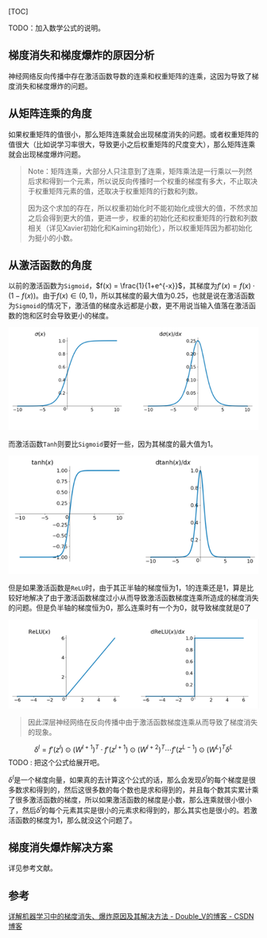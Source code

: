 [TOC]

TODO：加入数学公式的说明。

## 梯度消失和梯度爆炸的原因分析

神经网络反向传播中存在激活函数导数的连乘和权重矩阵的连乘，这因为导致了梯度消失和梯度爆炸的问题。



## 从矩阵连乘的角度

如果权重矩阵的值很小，那么矩阵连乘就会出现梯度消失的问题。或者权重矩阵的值很大（比如说学习率很大，导致更小之后权重矩阵的尺度变大），那么矩阵连乘就会出现梯度爆炸问题。



> Note：矩阵连乘，大部分人只注意到了连乘，矩阵乘法是一行乘以一列然后求和得到一个元素，所以说反向传播时一个权重的梯度有多大，不止取决于权重矩阵元素的值，还取决于权重矩阵的行数和列数。
>
> 
>
> 因为这个求加的存在，所以权重初始化时不能初始化成很大的值，不然求加之后会得到更大的值，更进一步，权重的初始化还和权重矩阵的行数和列数相关（详见Xavier初始化和Kaiming初始化），所以权重矩阵因为都初始化为挺小的小数。





## 从激活函数的角度

以前的激活函数为`Sigmoid`，$f(x) = \frac{1}{1+e^{-x}}$，其梯度为$f'(x) = f(x) \cdot (1-f(x))$。由于$f(x) \in (0, 1)$，所以其梯度的最大值为$0.25$，也就是说在激活函数为`Sigmoid`的情况下，激活值的梯度永远都是小数，更不用说当输入值落在激活函数的饱和区时会导致更小的梯度。

![f99af85b](../../../assets/梯度消失和梯度爆炸的原因分析.assert/f99af85b.png)

而激活函数`Tanh`则要比`Sigmoid`要好一些，因为其梯度的最大值为1。

![afb26491](../../../assets/梯度消失和梯度爆炸的原因分析.assert/afb26491.png)

但是如果激活函数是`ReLU`时，由于其正半轴的梯度恒为$1$，$1$的连乘还是$1$，算是比较好地解决了由于激活函数梯度过小从而导致激活函数梯度连乘所造成的梯度消失的问题。但是负半轴的梯度恒为0，那么连乘时有一个为0，就导致梯度就是0了

![1fb06727](../../../assets/梯度消失和梯度爆炸的原因分析.assert/1fb06727.png)



> 因此深层神经网络在反向传播中由于激活函数梯度连乘从而导致了梯度消失的现象。


$$
\delta^l =  f'(z^l) \odot (W^{l+1})^T \cdot f'(z^{l+1}) \odot (W^{l+2})^T \cdots f'(z^{L-1}) \odot (W^{L})^T\delta^{L}
$$
TODO : 把这个公式给展开吧。



$\delta^l$是一个梯度向量，如果真的去计算这个公式的话，那么会发现$\delta^l$的每个梯度是很多数求和得到的，然后这很多数的每个数也是求和得到的，并且每个数其实累计乘了很多激活函数的梯度，所以如果激活函数的梯度是小数，那么连乘就很小很小了，然后$\delta^l$的每个元素其实是很小的元素求和得到的，那么其实也是很小的。若激活函数的梯度为1，那么就没这个问题了。





## 梯度消失爆炸解决方案

详见参考文献。







## 参考

[详解机器学习中的梯度消失、爆炸原因及其解决方法 - Double_V的博客 - CSDN博客](https://blog.csdn.net/qq_25737169/article/details/78847691)